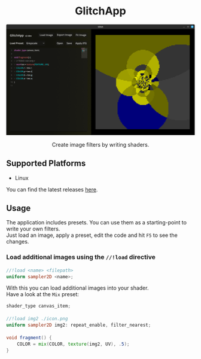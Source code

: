 
<h1 align=center>GlitchApp</h1>

![screenshot](./screenshot.png)

<p align=center>Create image filters by writing shaders.</p>

## Supported Platforms

- Linux

You can find the latest releases [here](https://github.com/ChaoticByte/GlitchApp/releases/latest).

## Usage

The application includes presets. You can use them as a starting-point to write your own filters.  
Just load an image, apply a preset, edit the code and hit `F5` to see the changes.

### Load additional images using the `//!load` directive

```glsl
//!load <name> <filepath>
uniform sampler2D <name>;
```

With this you can load additional images into your shader.  
Have a look at the `Mix` preset:

```glsl
shader_type canvas_item;

//!load img2 ./icon.png
uniform sampler2D img2: repeat_enable, filter_nearest;

void fragment() {
	COLOR = mix(COLOR, texture(img2, UV), .5);
}
```
